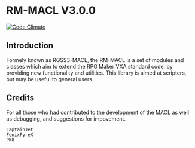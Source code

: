 ﻿RM-MACL V3.0.0
==============
[![Code Climate](https://codeclimate.com/github/IceDragon200/RGSS3-MACL.png)](https://codeclimate.com/github/IceDragon200/RGSS3-MACL)

## Introduction
Formely known as RGSS3-MACL, the RM-MACL is a set of modules and classes
which aim to extend the RPG Maker VXA standard code, by providing new
functionality and utilities.
This library is aimed at scripters, but may be useful to general users.

## Credits
For all those who had contributed to the development of the MACL as well as
debugging, and suggestions for impovement.
```
CaptainJet
FenixFyreX
PK8
```